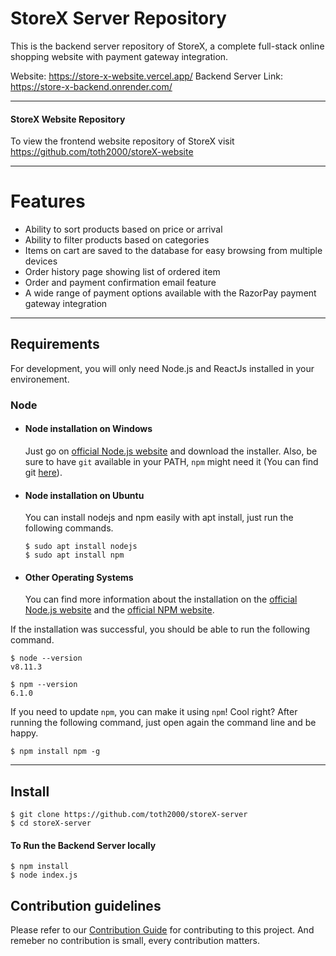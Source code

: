 # StoreX Server Repository

This is the backend server repository of StoreX, a complete full-stack online shopping website with payment gateway integration.

Website: https://store-x-website.vercel.app/
Backend Server Link: https://store-x-backend.onrender.com/

---

#### StoreX Website Repository

To view the frontend website repository of StoreX visit https://github.com/toth2000/storeX-website 

---

# Features
- Ability to sort products based on price or arrival 
- Ability to filter products based on categories 
- Items on cart are saved to the database for easy browsing from multiple devices
- Order history page showing list of ordered item
- Order and payment confirmation email feature
- A wide range of payment options available with the RazorPay payment gateway integration

---
## Requirements

For development, you will only need Node.js and ReactJs installed in your environement.

### Node
- #### Node installation on Windows

  Just go on [official Node.js website](https://nodejs.org/) and download the installer.
Also, be sure to have `git` available in your PATH, `npm` might need it (You can find git [here](https://git-scm.com/)).

- #### Node installation on Ubuntu

  You can install nodejs and npm easily with apt install, just run the following commands.

      $ sudo apt install nodejs
      $ sudo apt install npm

- #### Other Operating Systems
  You can find more information about the installation on the [official Node.js website](https://nodejs.org/) and the [official NPM website](https://npmjs.org/).

If the installation was successful, you should be able to run the following command.

    $ node --version
    v8.11.3

    $ npm --version
    6.1.0

If you need to update `npm`, you can make it using `npm`! Cool right? After running the following command, just open again the command line and be happy.

    $ npm install npm -g


---

## Install

    $ git clone https://github.com/toth2000/storeX-server
    $ cd storeX-server

#### To Run the Backend Server locally
    $ npm install
    $ node index.js

## Contribution guidelines

Please refer to our [Contribution Guide](https://github.com/toth2000/SellGuds/blob/master/CONTRIBUTING.md) for contributing to this project. And remeber no contribution is small,  every contribution matters.
